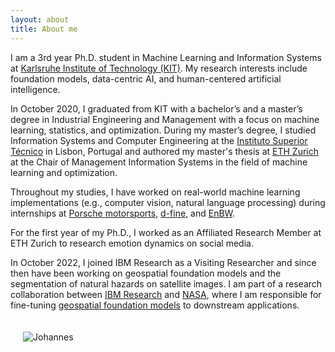 ```yaml
---
layout: about
title: About me
---
```


I am a 3rd year Ph.D. student in Machine Learning and Information Systems at [Karlsruhe Institute of Technology (KIT)](https://www.kit.edu/english/index.php). My research interests include foundation models, data-centric AI, and human-centered artificial intelligence. 

In October 2020, I graduated from KIT with a bachelor’s and a master’s degree in Industrial Engineering and Management with a focus on machine learning, statistics, and optimization. During my master’s degree, I studied Information Systems and Computer Engineering at the [Instituto Superior Técnico](https://tecnico.ulisboa.pt/en/) in Lisbon, Portugal and authored my master's thesis at [ETH Zurich](https://ethz.ch/en.html) at the Chair of Management Information Systems in the field of machine learning and optimization. 

Throughout my studies, I have worked on real-world machine learning implementations (e.g., computer vision, natural language processing) during internships at [Porsche motorsports](https://motorsports.porsche.com/usa/en), [d-fine](https://www.d-fine.com/en/), and [EnBW](https://www.enbw.com/company/). 

For the first year of my Ph.D., I worked as an Affiliated Research Member at ETH Zurich to research emotion dynamics on social media. 

In October 2022, I joined IBM Research as a Visiting Researcher and since then have been working on geospatial foundation models and the segmentation of natural hazards on satellite images. I am part of a research collaboration between [IBM Research](https://www.research.ibm.com/) and [NASA](https://impact.earthdata.nasa.gov), where I am responsible for fine-tuning [geospatial foundation models](https://research.ibm.com/blog/ibm-nasa-foundation-models) to downstream applications.


<img src="https://raw.githubusercontent.com/jhnnsjkbk/jhnnsjkbk.github.io/master/assets/images/banners/Foto_Johannes_Jakubik_2.png"
     alt="Johannes"
     style="margin-left: 20px; margin-right: 20px; margin-top: 20px; margin-bottom: 20px;" />
